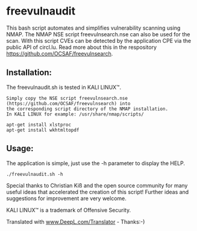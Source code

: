 # freevulnaudit

This bash script automates and simplifies vulnerability scanning using NMAP. The NMAP NSE script freevulnsearch.nse can also be used for the scan. With this script CVEs can be detected by the application CPE via the public API of circl.lu. Read more about this in the respository https://github.com/OCSAF/freevulnsearch.

## Installation:

The freevulnaudit.sh is tested in KALI LINUX™.

    Simply copy the NSE script freevulnsearch.nse (https://github.com/OCSAF/freevulnsearch) into
    the corresponding script directory of the NMAP installation.
    In KALI LINUX for example: /usr/share/nmap/scripts/

    apt-get install xlstproc
    apt-get install wkhtmltopdf

## Usage:

The application is simple, just use the -h parameter to display the HELP.

    ./freevulnaudit.sh -h

Special thanks to Christian Kiß and the open source community for many useful ideas that accelerated the creation of this script! Further ideas and suggestions for improvement are very welcome.


KALI LINUX™ is a trademark of Offensive Security.

Translated with www.DeepL.com/Translator - Thanks:-)

